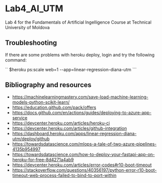 # Lab4_AI_UTM

Lab 4 for the Fundamentals of Artificial Ingelligence Course at Technical University of Moldova


## Troubleshooting
If there are some problems with heroku deploy, login and try the following command:

`` $heroku ps:scale web=1 --app=linear-regression-diana-utm ```

## Bibliography and resources 
- https://machinelearningmastery.com/save-load-machine-learning-models-python-scikit-learn/
- https://education.github.com/pack/offers
- https://docs.github.com/en/actions/guides/deploying-to-azure-app-service
- https://devcenter.heroku.com/articles/heroku-ci
- https://devcenter.heroku.com/articles/github-integration
- https://dashboard.heroku.com/apps/linear-regression-diana-utm/deploy/github
- https://towardsdatascience.com/mlops-a-tale-of-two-azure-pipelines-4135b954997
- https://towardsdatascience.com/how-to-deploy-your-fastapi-app-on-heroku-for-free-8d4271a4ab9
- https://devcenter.heroku.com/articles/error-codes#r10-boot-timeout
- https://stackoverflow.com/questions/40356197/python-error-r10-boot-timeout-web-process-failed-to-bind-to-port-within
